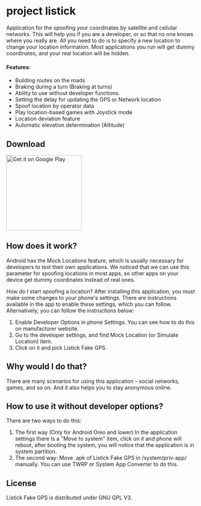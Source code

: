 # project listick
Application for the spoofing your coordinates by satellite and cellular networks. This will help you if you are a developer, or so that no one knows where you really are. All you need to do is to specify a new location to change your location information. Most applications you run will get dummy coordinates, and your real location will be hidden.

#### Features:
- Building routes on the roads
- Braking during a turn (Braking at turns)
- Ability to use without developer functions.
- Setting the delay for updating the GPS or Network location
- Spoof location by operator data
- Play location-based games with Joystick mode
- Location deviation feature
- Automatic elevation determination (Altitude)

## Download
<a href='https://play.google.com/store/apps/details?id=project.listick.fakegps'><img alt='Get it on Google Play' src='https://play.google.com/intl/ja/badges/static/images/badges/en_badge_web_generic.png' width='200'/></a>


## How does it work?
Android has the Mock Locations feature, which is usually necessary for developers to test their own applications. We noticed that we can use this parameter for spoofing locations in most apps, so other apps on your device get dummy coordinates instead of real ones.

How do I start spoofing a location? After installing this application, you must make some changes to your phone's settings. There are instructions available in the app to enable these settings, which you can follow. Alternatively, you can follow the instructions below:

1. Enable Developer Options in phone Settings. You can see how to do this on manufacturer website.
2. Go to the developer settings, and find Mock Location (or Simulate Location) item.
3. Click on it and pick Listick Fake GPS.
## Why would I do that?
There are many scenarios for using this application - social networks, games, and so on. And it also helps you to stay anonymous online.

## How to use it without developer options?
There are two ways to do this:
1. The first way (Only for Android Oreo and lower) In the application settings there Is a "Move to system" item, click on it and phone will reboot, after booting the system, you will notice that the application is in system partition.
2. The second way: Move .apk of Listick Fake GPS in /system/priv-app/ manually. You can use TWRP or System App Converter to do this.

## License
Listick Fake GPS is distributed under GNU GPL V3.
